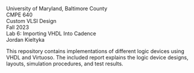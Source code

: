 University of Maryland, Baltimore County \
CMPE 640 \
Custom VLSI Design \
Fall 2023 \
Lab 6: Importing VHDL Into Cadence \
Jordan Kieltyka

This repository contains implementations of different logic devices using VHDL and Virtuoso. The included report explains the logic device designs, layouts, simulation procedures, and test results.
